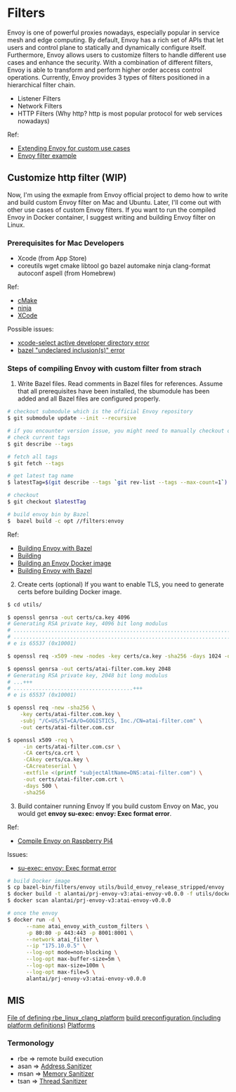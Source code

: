 # Filters
Envoy is one of powerful proxies nowadays, especially popular in service mesh and edge computing. By default, Envoy has a rich set of APIs that let users and control plane to statically and dynamically configure itself. Furthermore, Envoy allows users to customize filters to handle different use cases and enhance the security. With a combination of different filters, Envoy is able to transform and perform higher order access control operations. Currently, Envoy provides 3 types of filters positioned in a hierarchical filter chain.

- Listener Filters
- Network Filters
- HTTP Filters (Why http? http is most popular protocol for web services nowadays)

Ref:
- [Extending Envoy for custom use cases](https://www.envoyproxy.io/docs/envoy/latest/extending/extending)
- [Envoy filter example](https://github.com/envoyproxy/envoy-filter-example)

## Customize http filter (WIP)
Now, I'm using the exmaple from Envoy official project to demo how to write and build custom Envoy filter on Mac and Ubuntu. Later, I'll come out with other use cases of custom Envoy filters. If you want to run the compiled Envoy in Docker container, I suggest writing and building Envoy filter on Linux. 

### Prerequisites for Mac Developers
* Xcode (from App Store)
* coreutils wget cmake libtool go bazel automake ninja clang-format autoconf aspell (from Homebrew)

Ref:
- [cMake](https://formulae.brew.sh/formula/cmake)
- [ninja](https://formulae.brew.sh/formula/ninja)
- [XCode](https://stackoverflow.com/questions/17980759/xcode-select-active-developer-directory-error)

Possible issues:
- [xcode-select active developer directory error](https://stackoverflow.com/questions/17980759/xcode-select-active-developer-directory-error)
- [bazel "undeclared inclusion(s)" error](https://stackoverflow.com/questions/43921911/how-to-resolve-bazel-undeclared-inclusions-error)


### Steps of compiling Envoy with custom filter from strach
1. Write Bazel files. Read comments in Bazel files for references. Assume that all prerequisites have been installed, the sbumodule has been added and all Bazel files are configured properly.

```sh
# checkout submodule which is the official Envoy repository
$ git submodule update --init --recursive

# if you encounter version issue, you might need to manually checkout other stable version
# check current tags
$ git describe --tags

# fetch all tags
$ git fetch --tags

# get latest tag name
$ latestTag=$(git describe --tags `git rev-list --tags --max-count=1`)

# checkout
$ git checkout $latestTag

# build envoy bin by Bazel
$  bazel build -c opt //filters:envoy
```

Ref:
- [Building Envoy with Bazel](https://github.com/envoyproxy/envoy/tree/main/bazel)
- [Building](https://www.envoyproxy.io/docs/envoy/latest/start/building.html)
- [Building an Envoy Docker image](envoyproxy.io/docs/envoy/latest/start/building/local_docker_build)
- [Building Envoy with Bazel](https://github.com/envoyproxy/envoy/blob/bebd3e2c4700fb13132a34fcfa8b82b439249f3b/bazel/README.md)

2. Create certs (optional)
If you want to enable TLS, you need to generate certs before building Docker image.

```sh
$ cd utils/

$ openssl genrsa -out certs/ca.key 4096
# Generating RSA private key, 4096 bit long modulus
# ..................................................................................................................................................................................................++
# ...........................................................................................................................++
# e is 65537 (0x10001)

$ openssl req -x509 -new -nodes -key certs/ca.key -sha256 -days 1024 -out certs/ca.crt

$ openssl genrsa -out certs/atai-filter.com.key 2048
# Generating RSA private key, 2048 bit long modulus
# ...+++
# ......................................+++
# e is 65537 (0x10001)

$ openssl req -new -sha256 \
    -key certs/atai-filter.com.key \
    -subj "/C=US/ST=CA/O=GOGISTICS, Inc./CN=atai-filter.com" \
    -out certs/atai-filter.com.csr

$ openssl x509 -req \
     -in certs/atai-filter.com.csr \
     -CA certs/ca.crt \
     -CAkey certs/ca.key \
     -CAcreateserial \
     -extfile <(printf "subjectAltName=DNS:atai-filter.com") \
     -out certs/atai-filter.com.crt \
     -days 500 \
     -sha256
```

3. Build container running Envoy
If you build custom Envoy on Mac, you would get **envoy su-exec: envoy: Exec format error**.

Ref:
- [Compile Envoy on Raspberry Pi4](https://stevesloka.com/compile-envoy-on-raspberry-pi4/)

Issues:
- [su-exec: envoy: Exec format error](https://discuss.istio.io/t/how-to-build-istio-proxy-image-on-mac/2104)

```sh
# build Docker image
$ cp bazel-bin/filters/envoy utils/build_envoy_release_stripped/envoy
$ docker build -t alantai/prj-envoy-v3:atai-envoy-v0.0.0 -f utils/dockerfiles/Dockerfile-envoy-alpine .
$ docker scan alantai/prj-envoy-v3:atai-envoy-v0.0.0 

# once the envoy
$ docker run -d \
      --name atai_envoy_with_custom_filters \
      -p 80:80 -p 443:443 -p 8001:8001 \
      --network atai_filter \
      --ip "175.10.0.5" \
      --log-opt mode=non-blocking \
      --log-opt max-buffer-size=5m \
      --log-opt max-size=100m \
      --log-opt max-file=5 \
      alantai/prj-envoy-v3:atai-envoy-v0.0.0
```

## MIS

[File of defining rbe_linux_clang_platform](https://github.com/envoyproxy/envoy-build-tools/blob/main/toolchains/BUILD)
[build preconfiguration (including platform definitions)](https://github.com/istio/proxy/blob/master/envoy.bazelrc)
[Platforms](https://github.com/bazelbuild/bazel/blob/0.13.0/tools/platforms/BUILD)


### Termonology
* rbe => remote build execution
* asan => [Address Sanitizer](https://firefox-source-docs.mozilla.org/tools/sanitizer/asan.html)
* msan => [Memory Sanitizer](https://firefox-source-docs.mozilla.org/tools/sanitizer/memory_sanitizer.html)
* tsan => [Thread Sanitizer](https://firefox-source-docs.mozilla.org/tools/sanitizer/tsan.html)